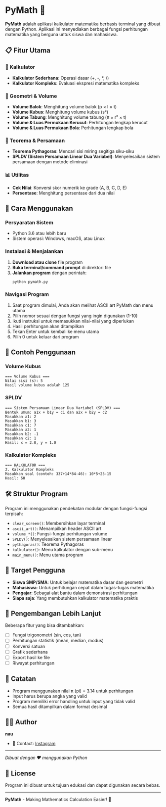 # PyMath 🧮

**PyMath** adalah aplikasi kalkulator matematika berbasis terminal yang dibuat dengan Python. Aplikasi ini menyediakan berbagai fungsi perhitungan matematika yang berguna untuk siswa dan mahasiswa.

## 📋 Fitur Utama

### 🔢 Kalkulator
- **Kalkulator Sederhana**: Operasi dasar (+, -, *, /)
- **Kalkulator Kompleks**: Evaluasi ekspresi matematika kompleks

### 📐 Geometri & Volume
- **Volume Balok**: Menghitung volume balok (p × l × t)
- **Volume Kubus**: Menghitung volume kubus (s³)
- **Volume Tabung**: Menghitung volume tabung (π × r² × t)
- **Volume & Luas Permukaan Kerucut**: Perhitungan lengkap kerucut
- **Volume & Luas Permukaan Bola**: Perhitungan lengkap bola

### 🔺 Teorema & Persamaan
- **Teorema Pythagoras**: Mencari sisi miring segitiga siku-siku
- **SPLDV (Sistem Persamaan Linear Dua Variabel)**: Menyelesaikan sistem persamaan dengan metode eliminasi

### 📊 Utilitas
- **Cek Nilai**: Konversi skor numerik ke grade (A, B, C, D, E)
- **Persentase**: Menghitung persentase dari dua nilai

## 🚀 Cara Menggunakan

### Persyaratan Sistem
- Python 3.6 atau lebih baru
- Sistem operasi: Windows, macOS, atau Linux

### Instalasi & Menjalankan
1. **Download atau clone** file program
2. **Buka terminal/command prompt** di direktori file
3. **Jalankan program** dengan perintah:
   ```bash
   python pymath.py
   ```

### Navigasi Program
1. Saat program dimulai, Anda akan melihat ASCII art PyMath dan menu utama
2. Pilih nomor sesuai dengan fungsi yang ingin digunakan (1-10)
3. Ikuti instruksi untuk memasukkan nilai-nilai yang diperlukan
4. Hasil perhitungan akan ditampilkan
5. Tekan Enter untuk kembali ke menu utama
6. Pilih 0 untuk keluar dari program

## 📖 Contoh Penggunaan

### Volume Kubus
```
=== Volume Kubus ===
Nilai sisi (s): 5
Hasil volume kubus adalah 125
```

### SPLDV
```
=== Sistem Persamaan Linear Dua Variabel (SPLDV) ===
Bentuk umum: a1x + b1y = c1 dan a2x + b2y = c2
Masukkan a1: 2
Masukkan b1: 3
Masukkan c1: 7
Masukkan a2: 1
Masukkan b2: -1
Masukkan c2: 1
Hasil: x = 2.0, y = 1.0
```

### Kalkulator Kompleks
```
=== KALKULATOR ===
2. Kalkulator Kompleks
Masukkan soal (contoh: 337+14*84-46): 10*5+25-15
Hasil: 60
```

## 🛠️ Struktur Program

Program ini menggunakan pendekatan modular dengan fungsi-fungsi terpisah:

- `clear_screen()`: Membersihkan layar terminal
- `ascii_art()`: Menampilkan header ASCII art
- `volume_*()`: Fungsi-fungsi perhitungan volume
- `SPLDV()`: Menyelesaikan sistem persamaan linear
- `pythagoras()`: Teorema Pythagoras
- `kalkulator()`: Menu kalkulator dengan sub-menu
- `main_menu()`: Menu utama program

## 🎯 Target Pengguna

- **Siswa SMP/SMA**: Untuk belajar matematika dasar dan geometri
- **Mahasiswa**: Untuk perhitungan cepat dalam tugas-tugas matematika
- **Pengajar**: Sebagai alat bantu dalam demonstrasi perhitungan
- **Siapa saja**: Yang membutuhkan kalkulator matematika praktis

## 🔧 Pengembangan Lebih Lanjut

Beberapa fitur yang bisa ditambahkan:
- [ ] Fungsi trigonometri (sin, cos, tan)
- [ ] Perhitungan statistik (mean, median, modus)
- [ ] Konversi satuan
- [ ] Grafik sederhana
- [ ] Export hasil ke file
- [ ] Riwayat perhitungan

## 📝 Catatan

- Program menggunakan nilai π (pi) = 3.14 untuk perhitungan
- Input harus berupa angka yang valid
- Program memiliki error handling untuk input yang tidak valid
- Semua hasil ditampilkan dalam format desimal

## 👨‍💻 Author

**nau**
- 📧 Contact: [Instagram](https://instagram.com/nau)

---

*Dibuat dengan ❤️ menggunakan Python*

## 📄 License

Program ini dibuat untuk tujuan edukasi dan dapat digunakan secara bebas.

---

**PyMath** - Making Mathematics Calculation Easier! 🚀